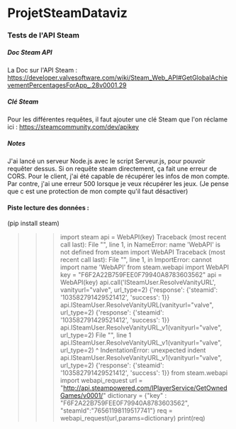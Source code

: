 # ProjetSteamDataviz
### Tests de l'API Steam
##### Doc Steam API
La Doc sur l'API Steam : https://developer.valvesoftware.com/wiki/Steam_Web_API#GetGlobalAchievementPercentagesForApp_.28v0001.29
##### Clé Steam
Pour les différentes requêtes, il faut ajouter une clé Steam que l'on réclame ici : https://steamcommunity.com/dev/apikey
##### Notes
J'ai lancé un serveur Node.js avec le script Serveur.js, pour pouvoir requêter dessus. Si on requête steam directement, ça fait une erreur de CORS.
Pour le client, j'ai été capable de récupérer les infos de mon compte. Par contre, j'ai une erreur 500 lorsque je veux récupérer les jeux. (Je pense que c est une protection de mon compte qu'il faut désactiver)


#### Piste lecture des données : 
(pip install steam)
>>> import steam
>>> api = WebAPI(key)
Traceback (most recent call last):
  File "<stdin>", line 1, in <module>
NameError: name 'WebAPI' is not defined
>>> from steam import WebAPI
Traceback (most recent call last):
  File "<stdin>", line 1, in <module>
ImportError: cannot import name 'WebAPI'
>>> from steam.webapi import WebAPI
>>> key = "F6F2A22B759FEE0F79940A8783603562"
>>> api = WebAPI(key)
>>> api.call('ISteamUser.ResolveVanityURL', vanityurl="valve", url_type=2)
{'response': {'steamid': '103582791429521412', 'success': 1}}
>>> api.ISteamUser.ResolveVanityURL(vanityurl="valve", url_type=2)
{'response': {'steamid': '103582791429521412', 'success': 1}}
>>>  api.ISteamUser.ResolveVanityURL_v1(vanityurl="valve", url_type=2)
  File "<stdin>", line 1
    api.ISteamUser.ResolveVanityURL_v1(vanityurl="valve", url_type=2)
    ^
IndentationError: unexpected indent
>>> api.ISteamUser.ResolveVanityURL_v1(vanityurl="valve", url_type=2)
{'response': {'steamid': '103582791429521412', 'success': 1}}
>>> from steam.webapi import webapi_request
>>> url = "http://api.steampowered.com/IPlayerService/GetOwnedGames/v0001/"
>>> dictionary = {"key" : "F6F2A22B759FEE0F79940A8783603562", "steamId":"76561198119517741"}
>>> req = webapi_request(url,params=dictionary)
>>> print(req)
